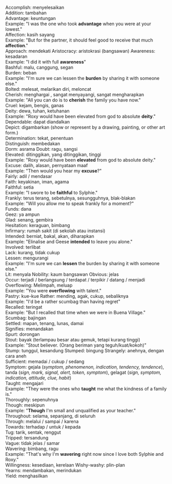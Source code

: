 Accomplish: menyelesaikan  
Addition: tambahan  
Advantage: keuntungan  
	Example: "I was the one who took **advantage** when you were at your lowest."  
Affection: kasih sayang  
	Example: "But for the partner, it should feel good to receive that much **affection**."  
Approach: mendekati
Aristocracy: aristokrasi (bangsawan)
Awareness: kesadaran  
	Example: "I did it with full **awareness**"  
Bashful: malu, canggung, segan  
Burden: beban  
	Example: "I'm sure we can lessen the **burden** by sharing it with someone else."  
Bolted: melesat, melarikan diri, meloncat  
Cherish: menghargai , sangat menyayangi, sangat mengharapkan  
	Example: "All you can do is to **cherish** the family you have now."  
Cruel: kejam, bengis, ganas  
Deity: dewa, tuhan, ketuhanan  
	Example: "Roxy would have been elevated from god to absolute **deity**."  
Dependable: dapat diandalkan  
Depict: digambarkan (show or represent by a drawing, painting, or other art form.)  
Determination: tekat, penentuan  
Distinguish: membedakan  
Dorm: asrama
Doubt: ragu, sangsi  
Elevated: ditinggikan, yang ditinggikan, tinggi  
	Example: "Roxy would have been **elevated** from god to absolute deity."  
Excuse: dalih, alasan, pernyataan maaf  
	Example: "Then would you hear my **excuse**?"  
Fairly: adil / mendasar  
Faith: keyakinan, iman, agama  
Faithful: setia  
	Example: "I swore to be **faithful** to Sylphie."  
Frankly: terus terang, sebetulnya, sesungguhnya, blak-blakan  
	Example: "Will you allow me to speak frankly for a moment?"  
Funds: dana  
Geez: ya ampun  
Glad: senang, gembira  
Hesitation: keraguan, bimbang  
Infirmary: rumah sakit (di sekolah atau instansi)  
Intended: berniat, bakal, akan, diharapkan  
	Example: "Elinalise and Geese **intended** to leave you alone."  
Involved: terlibat  
Lack: kurang, tidak cukup  
Lessen: mengurangi  
	Example: "I'm sure we can **lessen** the burden by sharing it with someone else."  
Lit: menyala
Nobility: kaum bangsawan
Obvious: jelas  
Occur: terjadi / berlangsung / terdapat / terpikir / datang / menjadi  
Overflowing: Melimpah, meluap  
	Example: "You were **overflowing** with talent."  
Pastry: kue-kue
Rather: mending, agak, cukup, sebaliknya  
	Example: "I'd be a rather scumbag than having regret"  
Recalled: teringat  
	Example: "But I recalled that time when we were in Buena Village."  
Scumbag: bajingan  
Settled: mapan, tenang, lunas, damai  
Signifies: menandakan  
Spurt: dorongan  
Stout: bayak (terlampau besar atau gemuk, tetapi kurang tinggi)  
	Example: "Stout believer. (Orang beriman yang teguh/kuat/kokoh)"  
Stump: tunggul, kesandung
Stumped: bingung
Strangely: anehnya, dengan cara aneh  
Sufficient: memadai / cukup / sedang  
Symptom: gejala (*symptom, phenomenon, indication, tendency, tendence*), tanda (*sign, mark, signal, alert, token, symptom*), gelagat (*sign, symptom, indication, attitude, clue, habit*)  
Taught: mengajari  
	Example: "They were the ones who **taught** me what the kindness of a family is."  
Thoroughly: sepenuhnya  
Though: meskipun  
	Example: "**Though** I'm small and unqualified as your teacher."  
Throughout: selama, sepanjang, di seluruh  
Through: melalui / sampai / karena  
Towards: terhadap / untuk / kepada  
Tug: tarik, sentak, renggut  
Tripped: tersandung  
Vague: tidak jelas / samar  
Wavering: bimbang, ragu  
	Example: "That's why I'm **wavering** right now since I love both Sylphie and Roxy."  
Willingness: kesediaan, kerelaan
Wishy-washy: plin-plan  
Yearns: mendambakan, merindukan  
Yield: menghasilkan